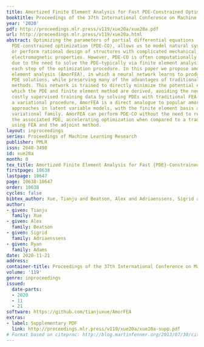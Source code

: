 ```yaml
---
title: Amortized Finite Element Analysis for Fast PDE-Constrained Optimization
booktitle: Proceedings of the 37th International Conference on Machine Learning
year: '2020'
pdf: http://proceedings.mlr.press/v119/xue20a/xue20a.pdf
url: http://proceedings.mlr.press/v119/xue20a.html
abstract: Optimizing the parameters of partial differential equations (PDEs), i.e.,
  PDE-constrained optimization (PDE-CO), allows us to model natural systems from observations
  or perform rational design of structures with complicated mechanical, thermal, or
  electromagnetic properties. However, PDE-CO is often computationally prohibitive
  due to the need to solve the PDE—typically via finite element analysis (FEA)—at
  each step of the optimization procedure. In this paper we propose amortized finite
  element analysis (AmorFEA), in which a neural network learns to produce accurate
  PDE solutions, while preserving many of the advantages of traditional finite element
  methods. This network is trained to directly minimize the potential energy from
  which the PDE and finite element method are derived, avoiding the need to generate
  costly supervised training data by solving PDEs with traditional FEA. As FEA is
  a variational procedure, AmorFEA is a direct analogue to popular amortized inference
  approaches in latent variable models, with the finite element basis acting as the
  variational family. AmorFEA can perform PDE-CO without the need to repeatedly solve
  the associated PDE, accelerating optimization when compared to a traditional workflow
  using FEA and the adjoint method.
layout: inproceedings
series: Proceedings of Machine Learning Research
publisher: PMLR
issn: 2640-3498
id: xue20a
month: 0
tex_title: Amortized Finite Element Analysis for Fast {PDE}-Constrained Optimization
firstpage: 10638
lastpage: 10647
page: 10638-10647
order: 10638
cycles: false
bibtex_author: Xue, Tianju and Beatson, Alex and Adriaenssens, Sigrid and Adams, Ryan
author:
- given: Tianju
  family: Xue
- given: Alex
  family: Beatson
- given: Sigrid
  family: Adriaenssens
- given: Ryan
  family: Adams
date: 2020-11-21
address: 
container-title: Proceedings of the 37th International Conference on Machine Learning
volume: '119'
genre: inproceedings
issued:
  date-parts:
  - 2020
  - 11
  - 21
software: https://github.com/tianjuxue/AmorFEA
extras:
- label: Supplementary PDF
  link: http://proceedings.mlr.press/v119/xue20a/xue20a-supp.pdf
# Format based on citeproc: http://blog.martinfenner.org/2013/07/30/citeproc-yaml-for-bibliographies/
---
```

